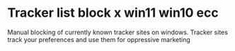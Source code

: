 # Tracker list block x win11 win10 ecc


Manual blocking of currently known tracker sites on windows.
Tracker sites track your preferences and use them for oppressive marketing
